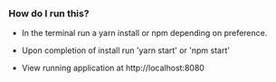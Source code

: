 ### How do I run this?

- In the terminal run a yarn install or npm depending on preference.
- Upon completion of install run 'yarn start' or 'npm start'

- View running application at http://localhost:8080

